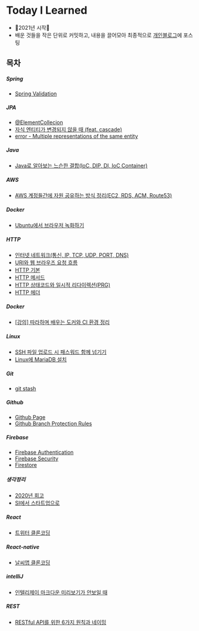 # Today I Learned
- 🤩2021년 시작🤩
- 배운 것들을 작은 단위로 커밋하고, 내용을 끌어모아 최종적으로 [개인블로그](https://prohannah.tistory.com)에 포스팅

목차
---
##### Spring
- [Spring Validation](spring/validation/validation.md)

##### JPA
- [@ElementCollecion](jpa/ElementCollection/ElementCollection-annotaion.md)
- [자식 엔티티가 변경되지 않을 때 (feat. cascade)](jpa/자식엔티티가-변경되지-않을때-casecade/자식엔티티가-변경되지-않을때-cascade.md) 
- [error - Multiple representations of the same entity](jpa/error/multiple-representations-of-the-same-entity/multiple-representations-of-the-same-entity.md)

##### Java
- [Java로 알아보는 느슨한 결합(IoC, DIP, DI, IoC Container)](https://github.com/HyunAh-iia/study-ioc)

##### AWS
- [AWS 계정들간에 자원 공유하는 방식 정리(EC2, RDS, ACM, Route53)](AWS/share-between-accounts/README.md)

##### Docker
- [Ubuntu에서 브라우저 녹화하기](docker/recording-browser/README.md)

##### HTTP
- [인터넷 네트워크(통신, IP, TCP, UDP, PORT, DNS)](http/internet-network)
- [URI와 웹 브라우즈 요청 흐름](http/uri-and-web-browser)
- [HTTP 기본](http/http)
- [HTTP 메서드](http/http-method)
- [HTTP 상태코드와 일시적 리다이렉션(PRG)](http/http-status-code)
- [HTTP 헤더](http/http-header)

##### Docker
- [[강의] 따라하며 배우는 도커와 CI 환경 정리](docker/강의_따라하며_배우는_도커와_CI환경/README.md)

##### Linux
- [SSH 파일 업로드 시 패스워드 함께 넘기기](linux/SSH-파일업로드-패스워드/SSH-파일업로드-패스워드.md)
- [Linux에 MariaDB 설치](linux/install-mariaDB/install-mariaDB.md)

##### Git
- [git stash](git/git-stash-특정파일들-선택/git-stash-특정파일들-선택.md)

##### Github
- [Github Page](github/github-page-hosting/github-page-hosting.md)
- [Github Branch Protection Rules](github/github-branch-protection-rules/github-branch-protection.md)

##### Firebase
- [Firebase Authentication](firebase/auth/firebase-auth.md)
- [Firebase Security](firebase/security/firebase-security.md)
- [Firestore](firebase/cloud-firestore/cloud-firestore.md)

##### 생각정리
- [2020년 회고](생각정리/2020년-회고/2020년-회고.md)
- [SI에서 스타트업으로](https://prohannah.tistory.com/130)

##### React
- [트위터 클론코딩](https://github.com/HyunAh-iia/react-firebase-nwitter)

##### React-native
- [날씨앱 클론코딩](https://github.com/HyunAh-iia/react-native-weather)

##### intelliJ
- [인텔리제이 마크다운 미리보기가 안보일 때](/intellij/intelij-markdown-preview가-안보일때/intelij-markdown-preview가-안보일때.md)

##### REST
- [RESTful API를 위한 6가지 원칙과 네이밍](/rest-api/RESTful-API를-위한-6가지-원칙과-네이밍.md)